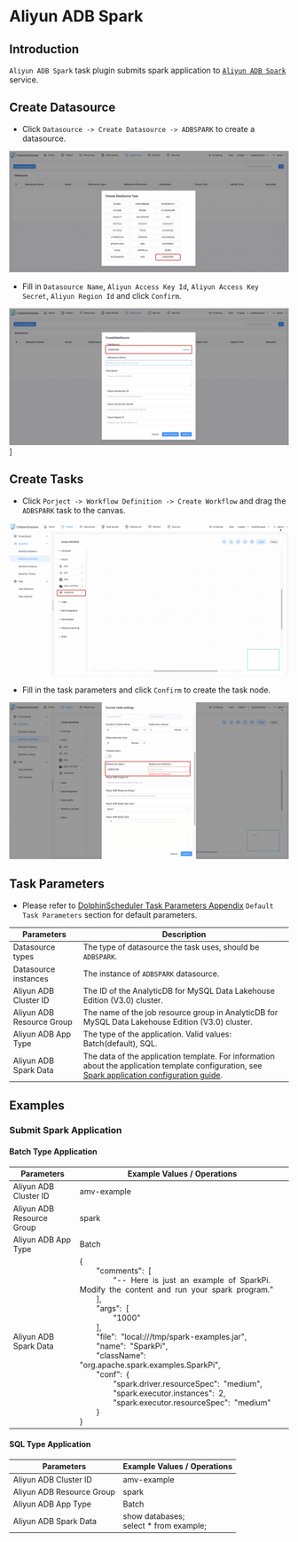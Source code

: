 # Aliyun ADB Spark

## Introduction

`Aliyun ADB Spark` task plugin submits spark application to [`Aliyun ADB Spark`](https://www.alibabacloud.com/help/en/analyticdb-for-mysql/user-guide/spark-app-development/?spm=a2c63.l28256.0.0.7cc67ed0j6gd6b) service.

## Create Datasource

- Click `Datasource -> Create Datasource -> ADBSPARK` to create a datasource.

![demo-create-adbspark-datasource](../../../../img/tasks/demo/aliyun_adb_spark01.png)

- Fill in `Datasource Name`, `Aliyun Access Key Id`, `Aliyun Access Key Secret`, `Aliyun Region Id` and click `Confirm`.

![demo-fill-adbspark-datasource](../../../../img/tasks/demo/aliyun_adb_spark02.png)]

## Create Tasks

- Click `Porject -> Workflow Definition -> Create Workflow` and drag the `ADBSPARK` task to the canvas.

![demo-create-adbspark-task](../../../../img/tasks/demo/aliyun_adb_spark03.png)

- Fill in the task parameters and click `Confirm` to create the task node.

![demo-fill-adbspark-task](../../../../img/tasks/demo/aliyun_adb_spark04.png)

## Task Parameters

- Please refer to [DolphinScheduler Task Parameters Appendix](appendix.md) `Default Task Parameters` section for default parameters.

|      **Parameters**       |                                                                                                                  **Description**                                                                                                                  |
|---------------------------|---------------------------------------------------------------------------------------------------------------------------------------------------------------------------------------------------------------------------------------------------|
| Datasource types          | The type of datasource the task uses, should be `ADBSPARK`.                                                                                                                                                                                       |
| Datasource instances      | The instance of `ADBSPARK` datasource.                                                                                                                                                                                                            |
| Aliyun ADB Cluster ID     | The ID of the AnalyticDB for MySQL Data Lakehouse Edition (V3.0) cluster.                                                                                                                                                                         |
| Aliyun ADB Resource Group | The name of the job resource group in AnalyticDB for MySQL Data Lakehouse Edition (V3.0) cluster.                                                                                                                                                 |
| Aliyun ADB App Type       | The type of the application. Valid values: Batch(default), SQL.                                                                                                                                                                                   |
| Aliyun ADB Spark Data     | The data of the application template. For information about the application template configuration, see [Spark application configuration guide](https://www.alibabacloud.com/help/en/analyticdb-for-mysql/spark-application-configuration-guide). |

## Examples

### Submit Spark Application

#### Batch Type Application

|      **Parameters**       |                                                                                                                                                                                                                                                                                                                                                                                                                                                                                                                                                              **Example Values / Operations**                                                                                                                                                                                                                                                                                                                                                                                                                                                                                                                                                              |
|---------------------------|-----------------------------------------------------------------------------------------------------------------------------------------------------------------------------------------------------------------------------------------------------------------------------------------------------------------------------------------------------------------------------------------------------------------------------------------------------------------------------------------------------------------------------------------------------------------------------------------------------------------------------------------------------------------------------------------------------------------------------------------------------------------------------------------------------------------------------------------------------------------------------------------------------------------------------------------------------------------------------------------------------------------------------------------------------------------------------------------------------------------------------------------------------------|
| Aliyun ADB Cluster ID     | amv-example                                                                                                                                                                                                                                                                                                                                                                                                                                                                                                                                                                                                                                                                                                                                                                                                                                                                                                                                                                                                                                                                                                                                               |
| Aliyun ADB Resource Group | spark                                                                                                                                                                                                                                                                                                                                                                                                                                                                                                                                                                                                                                                                                                                                                                                                                                                                                                                                                                                                                                                                                                                                                     |
| Aliyun ADB App Type       | Batch                                                                                                                                                                                                                                                                                                                                                                                                                                                                                                                                                                                                                                                                                                                                                                                                                                                                                                                                                                                                                                                                                                                                                     |
| Aliyun ADB Spark Data     | { <br> &nbsp; &nbsp; &nbsp; &nbsp; "comments":&nbsp; [ <br> &nbsp; &nbsp; &nbsp; &nbsp; &nbsp; &nbsp; &nbsp; &nbsp; "--&nbsp; Here&nbsp; is&nbsp; just&nbsp; an&nbsp; example&nbsp; of&nbsp; SparkPi.&nbsp; Modify&nbsp; the&nbsp; content&nbsp; and&nbsp; run&nbsp; your&nbsp; spark&nbsp; program." <br> &nbsp; &nbsp; &nbsp; &nbsp; ], <br> &nbsp; &nbsp; &nbsp; &nbsp; "args":&nbsp; [ <br> &nbsp; &nbsp; &nbsp; &nbsp; &nbsp; &nbsp; &nbsp; &nbsp; "1000" <br> &nbsp; &nbsp; &nbsp; &nbsp; ], <br> &nbsp; &nbsp; &nbsp; &nbsp; "file":&nbsp; "local:///tmp/spark-examples.jar", <br> &nbsp; &nbsp; &nbsp; &nbsp; "name":&nbsp; "SparkPi", <br> &nbsp; &nbsp; &nbsp; &nbsp; "className":&nbsp; "org.apache.spark.examples.SparkPi", <br> &nbsp; &nbsp; &nbsp; &nbsp; "conf":&nbsp; { <br> &nbsp; &nbsp; &nbsp; &nbsp; &nbsp; &nbsp; &nbsp; &nbsp; "spark.driver.resourceSpec":&nbsp; "medium", <br> &nbsp; &nbsp; &nbsp; &nbsp; &nbsp; &nbsp; &nbsp; &nbsp; "spark.executor.instances":&nbsp; 2, <br> &nbsp; &nbsp; &nbsp; &nbsp; &nbsp; &nbsp; &nbsp; &nbsp; "spark.executor.resourceSpec":&nbsp; "medium" <br> &nbsp; &nbsp; &nbsp; &nbsp; } <br> } |

#### SQL Type Application

|      **Parameters**       |       **Example Values / Operations**       |
|---------------------------|---------------------------------------------|
| Aliyun ADB Cluster ID     | amv-example                                 |
| Aliyun ADB Resource Group | spark                                       |
| Aliyun ADB App Type       | Batch                                       |
| Aliyun ADB Spark Data     | show databases; <br> select * from example; |

